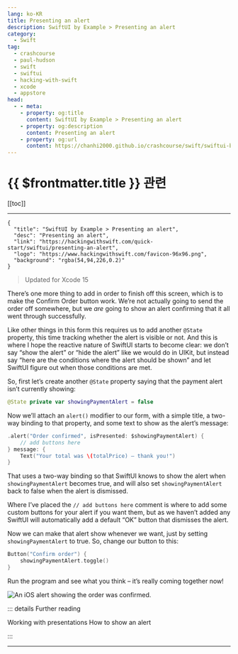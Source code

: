 ```yaml
---
lang: ko-KR
title: Presenting an alert
description: SwiftUI by Example > Presenting an alert
category:
  - Swift
tag: 
  - crashcourse
  - paul-hudson
  - swift
  - swiftui
  - hacking-with-swift
  - xcode
  - appstore
head:
  - - meta:
    - property: og:title
      content: SwiftUI by Example > Presenting an alert
    - property: og:description
      content: Presenting an alert
    - property: og:url
      content: https://chanhi2000.github.io/crashcourse/swift/swiftui-by-example/01-building-a-complete-project/presenting-an-alert.html
---
```


# {{ $frontmatter.title }} 관련

[[toc]]

---

```component VPCard
{
  "title": "SwiftUI by Example > Presenting an alert",
  "desc": "Presenting an alert",
  "link": "https://hackingwithswift.com/quick-start/swiftui/presenting-an-alert",
  "logo": "https://www.hackingwithswift.com/favicon-96x96.png",
  "background": "rgba(54,94,226,0.2)"
}
```

> Updated for Xcode 15

<VidStack src="youtube/ClZES_lQ214" />

There’s one more thing to add in order to finish off this screen, which is to make the Confirm Order button work. We’re not actually going to send the order off somewhere, but we _are_ going to show an alert confirming that it all went through successfully.

Like other things in this form this requires us to add another `@State` property, this time tracking whether the alert is visible or not. And this is where I hope the reactive nature of SwiftUI starts to become clear: we don’t say “show the alert” or “hide the alert” like we would do in UIKit, but instead say “here are the conditions where the alert should be shown” and let SwiftUI figure out when those conditions are met.

So, first let’s create another `@State` property saying that the payment alert isn’t currently showing:

```swift
@State private var showingPaymentAlert = false
```

Now we’ll attach an `alert()` modifier to our form, with a simple title, a two-way binding to that property, and some text to show as the alert’s message:

```swift
.alert("Order confirmed", isPresented: $showingPaymentAlert) {
    // add buttons here
} message: {
    Text("Your total was \(totalPrice) – thank you!")
}
```

That uses a two-way binding so that SwiftUI knows to show the alert when `showingPaymentAlert` becomes true, and will also set `showingPaymentAlert` back to false when the alert is dismissed.

Where I’ve placed the `// add buttons here` comment is where to add some custom buttons for your alert if you want them, but as we haven’t added any SwiftUI will automatically add a default “OK” button that dismisses the alert.

Now we can make that alert show whenever we want, just by setting `showingPaymentAlert` to true. So, change our button to this:

```swift
Button("Confirm order") {
    showingPaymentAlert.toggle()
}
```

Run the program and see what you think – it’s really coming together now!

![An iOS alert showing the order was confirmed.](https://www.hackingwithswift.com/img/books/quick-start/swiftui/2-15~dark.png)

::: details Further reading

Working with presentations
How to show an alert

:::

---

<TagLinks />